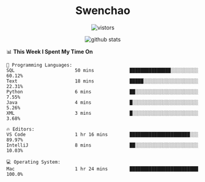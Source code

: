 <h1 align="center">Swenchao</h3>

<p align="center">
  <img src="https://visitor-badge.glitch.me/badge?page_id=Swenchao" alt="vistors" />
</p>

<p align="center">
  <img src="https://github-readme-stats.vercel.app/api?username=Swenchao&count_private=true&show_icons=true&theme=vue-dark&hide_title=true" alt="github stats" />
</p>

<!--START_SECTION:waka-->
📊 **This Week I Spent My Time On** 

```text
💬 Programming Languages: 
SQL                      50 mins             ███████████████░░░░░░░░░░   60.12% 
Text                     18 mins             █████░░░░░░░░░░░░░░░░░░░░   22.31% 
Python                   6 mins              ██░░░░░░░░░░░░░░░░░░░░░░░   7.55% 
Java                     4 mins              █░░░░░░░░░░░░░░░░░░░░░░░░   5.26% 
XML                      3 mins              █░░░░░░░░░░░░░░░░░░░░░░░░   3.68%

🔥 Editors: 
VS Code                  1 hr 16 mins        ██████████████████████░░░   89.97% 
IntelliJ                 8 mins              ██░░░░░░░░░░░░░░░░░░░░░░░   10.03%

💻 Operating System: 
Mac                      1 hr 24 mins        █████████████████████████   100.0%

```


<!--END_SECTION:waka-->
